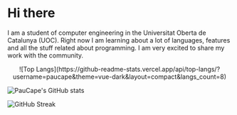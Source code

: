 # Hi there 
 
<p text-align: justify>
I am a student of computer engineering in the Universitat Oberta de Catalunya (UOC). Right now I am learning about a lot of languages, features and all the stuff related about programming. I am very excited to share my work with the community.
</p>

<center> ![Top Langs](https://github-readme-stats.vercel.app/api/top-langs/?username=paucape&theme=vue-dark&layout=compact&langs_count=8) </center>

![PauCape's GitHub stats](https://github-readme-stats.vercel.app/api?username=paucape&show_icons=true&theme=vue-dark)

![GitHub Streak](https://streak-stats.demolab.com/?user=paucape&theme=vue-dark)
